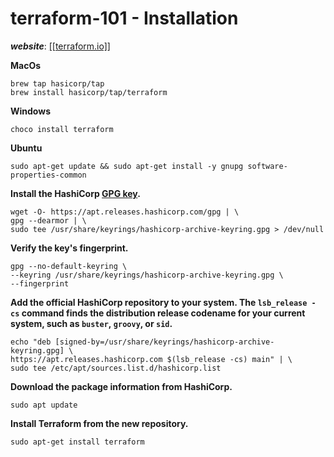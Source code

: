 # terraform-101 -  Installation



***website***: [\[\[terraform.io\]\]](https://developer.hashicorp.com/terraform/tutorials/aws-get-started/install-cli)

**MacOs**

```
brew tap hasicorp/tap
brew install hasicorp/tap/terraform
```

**Windows**

```
choco install terraform

```
**Ubuntu**

```
sudo apt-get update && sudo apt-get install -y gnupg software-properties-common
```


**Install the HashiCorp [GPG key](https://apt.releases.hashicorp.com/gpg "HashiCorp GPG key").**

```
wget -O- https://apt.releases.hashicorp.com/gpg | \
gpg --dearmor | \
sudo tee /usr/share/keyrings/hashicorp-archive-keyring.gpg > /dev/null
```


**Verify the key's fingerprint.**

```
gpg --no-default-keyring \
--keyring /usr/share/keyrings/hashicorp-archive-keyring.gpg \
--fingerprint
```


**Add the official HashiCorp repository to your system. The `lsb_release -cs` command finds the distribution release codename for your current system, such as `buster`, `groovy`, or `sid`.**


```
echo "deb [signed-by=/usr/share/keyrings/hashicorp-archive-keyring.gpg] \
https://apt.releases.hashicorp.com $(lsb_release -cs) main" | \
sudo tee /etc/apt/sources.list.d/hashicorp.list
```

**Download the package information from HashiCorp.**

```
sudo apt update
```

**Install Terraform from the new repository.**

```
sudo apt-get install terraform
```

